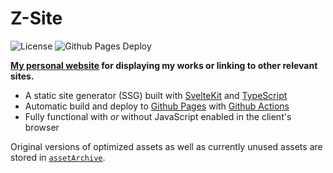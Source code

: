 # Z-Site

![License](https://github.com/IronBatman2715/gh-actions-testing/LICENSE?branch=main) ![Github Pages Deploy](https://github.com/IronBatman2715/gh-actions-testing/actions/workflows/deploy.yml/badge.svg?branch=main)

**[My personal website](https://ironbatman2715.github.io/) for displaying my works or linking to other relevant sites.**

- A static site generator (SSG) built with [SvelteKit](https://kit.svelte.dev/) and [TypeScript](https://www.typescriptlang.org/)
- Automatic build and deploy to [Github Pages](https://pages.github.com/) with [Github Actions](https://github.com/features/actions)
- Fully functional with *or* without JavaScript enabled in the client's browser

Original versions of optimized assets as well as currently unused assets are stored in [`assetArchive`](./assetArchive/).
